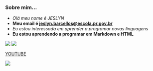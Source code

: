 ### Sobre mim...
- _Olá meu nome é JESLYN_
- **Meu email é jeslyn.barcellos@escola.pr.gov.br**
- <i>Eu estou interessada em aprender a programar novas linguagens</i>
- <B>Eu estou aprendendo a programar em Markdown e HTML</B>

![](https://img.shields.io/badge/Netflix-E50914?style=for-the-badge&logo=netflix&logoColor=white)
![](https://img.shields.io/badge/Instagram-E4405F?style=for-the-badge&logo=instagram&logoColor=white)

[YOUTUBE](https://youtube.com.br)

[![](https://img.shields.io/badge/Netflix-E50914?style=for-the-badge&logo=netflix&logoColor=white)](https://netflix.com) 
